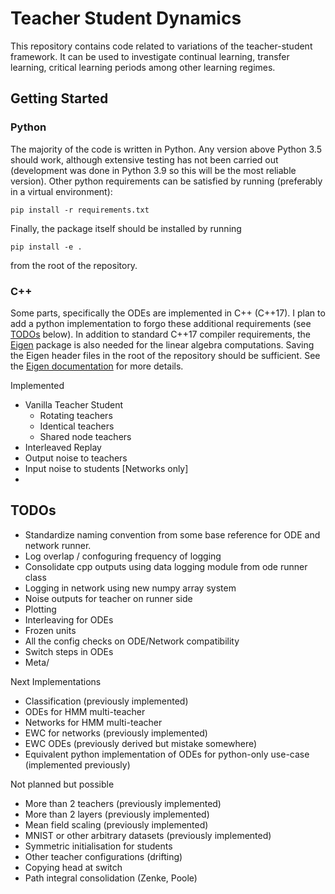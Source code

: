 # Teacher Student Dynamics

This repository contains code related to variations of the teacher-student framework. It can be used to investigate continual learning, transfer learning, critical learning periods among other learning regimes.

## Getting Started

### Python
The majority of the code is written in Python. Any version above Python 3.5 should work, although extensive testing has not been carried out (development was done in Python 3.9 so this will be the most reliable version). Other python requirements can be satisfied by running (preferably in a virtual environment):

```pip install -r requirements.txt```

Finally, the package itself should be installed by running 

```pip install -e .```

from the root of the repository.

### C++
Some parts, specifically the ODEs are implemented in C++ (C++17). I plan to add a python implementation to forgo these additional requirements (see [TODOs](#todos) below). In addition to standard C++17 compiler requirements, the [Eigen](https://eigen.tuxfamily.org/index.php?title=Main_Page) package is also needed for the linear algebra computations. Saving the Eigen header files in the root of the repository should be sufficient. See the [Eigen documentation](https://eigen.tuxfamily.org/dox/GettingStarted.html) for more details.

Implemented

- Vanilla Teacher Student
  - Rotating teachers
  - Identical teachers
  - Shared node teachers
- Interleaved Replay
- Output noise to teachers
- Input noise to students [Networks only]
- 
## TODOs

- Standardize naming convention from some base reference for ODE and network runner.
- Log overlap / confoguring frequency of logging 
- Consolidate cpp outputs using data logging module from ode runner class
- Logging in network using new numpy array system
- Noise outputs for teacher on runner side
- Plotting
- Interleaving for ODEs
- Frozen units 
- All the config checks on ODE/Network compatibility
- Switch steps in ODEs
- Meta/

Next Implementations

- Classification (previously implemented)
- ODEs for HMM multi-teacher
- Networks for HMM multi-teacher
- EWC for networks (previously implemented)
- EWC ODEs (previously derived but mistake somewhere)
- Equivalent python implementation of ODEs for python-only use-case (implemented previously)

Not planned but possible

- More than 2 teachers (previously implemented)
- More than 2 layers (previously implemented)
- Mean field scaling (previously implemented)
- MNIST or other arbitrary datasets (previously implemented)
- Symmetric initialisation for students
- Other teacher configurations (drifting)
- Copying head at switch
- Path integral consolidation (Zenke, Poole)